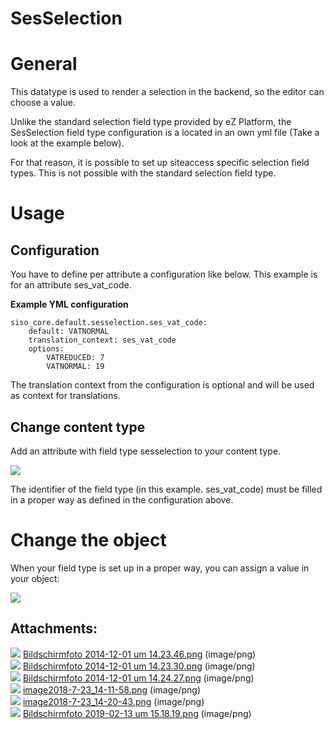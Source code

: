 #  SesSelection 

# General

This datatype is used to render a selection in the backend, so the editor can choose a value. 

Unlike the standard selection field type provided by eZ Platform, the SesSelection field type configuration is a located in an own yml file (Take a look at the example below).

For that reason, it is possible to set up siteaccess specific selection field types. This is not possible with the standard selection field type.

# Usage

## Configuration

You have to define per attribute a configuration like below. This example is for an attribute ses\_vat\_code.

**Example YML configuration**

``` 
siso_core.default.sesselection.ses_vat_code:
    default: VATNORMAL
    translation_context: ses_vat_code
    options:
        VATREDUCED: 7
        VATNORMAL: 19
```

The translation context from the configuration is optional and will be used as context for translations. 

## Change content type

Add an attribute with field type sesselection to your content type.

![](attachments/23560397/23571024.png)

The identifier of the field type (in this example. ses\_vat\_code) must be filled in a proper way as defined in the configuration above.

# Change the object

When your field type is set up in a proper way, you can assign a value in your object:

![](attachments/23560397/23571027.png)

## Attachments:

![](images/icons/bullet_blue.gif) [Bildschirmfoto 2014-12-01 um 14.23.46.png](attachments/23560397/23563484.png) (image/png)  
![](images/icons/bullet_blue.gif) [Bildschirmfoto 2014-12-01 um 14.23.30.png](attachments/23560397/23563475.png) (image/png)  
![](images/icons/bullet_blue.gif) [Bildschirmfoto 2014-12-01 um 14.24.27.png](attachments/23560397/23563474.png) (image/png)  
![](images/icons/bullet_blue.gif) [image2018-7-23\_14-11-58.png](attachments/23560397/23571024.png) (image/png)  
![](images/icons/bullet_blue.gif) [image2018-7-23\_14-20-43.png](attachments/23560397/23571027.png) (image/png)  
![](images/icons/bullet_blue.gif) [Bildschirmfoto 2019-02-13 um 15.18.19.png](attachments/23560397/23565271.png) (image/png)  

